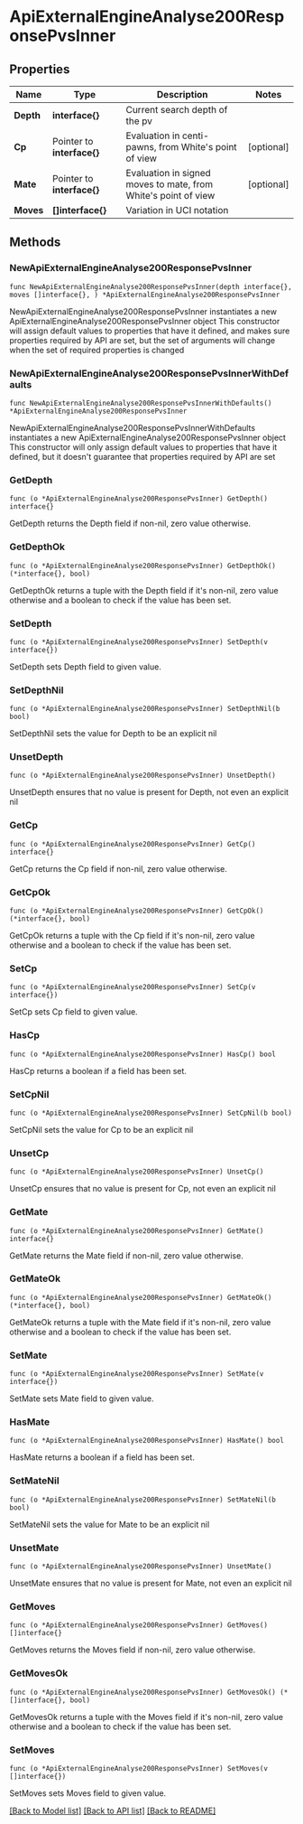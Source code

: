 # ApiExternalEngineAnalyse200ResponsePvsInner

## Properties

Name | Type | Description | Notes
------------ | ------------- | ------------- | -------------
**Depth** | **interface{}** | Current search depth of the pv | 
**Cp** | Pointer to **interface{}** | Evaluation in centi-pawns, from White&#39;s point of view | [optional] 
**Mate** | Pointer to **interface{}** | Evaluation in signed moves to mate, from White&#39;s point of view | [optional] 
**Moves** | **[]interface{}** | Variation in UCI notation | 

## Methods

### NewApiExternalEngineAnalyse200ResponsePvsInner

`func NewApiExternalEngineAnalyse200ResponsePvsInner(depth interface{}, moves []interface{}, ) *ApiExternalEngineAnalyse200ResponsePvsInner`

NewApiExternalEngineAnalyse200ResponsePvsInner instantiates a new ApiExternalEngineAnalyse200ResponsePvsInner object
This constructor will assign default values to properties that have it defined,
and makes sure properties required by API are set, but the set of arguments
will change when the set of required properties is changed

### NewApiExternalEngineAnalyse200ResponsePvsInnerWithDefaults

`func NewApiExternalEngineAnalyse200ResponsePvsInnerWithDefaults() *ApiExternalEngineAnalyse200ResponsePvsInner`

NewApiExternalEngineAnalyse200ResponsePvsInnerWithDefaults instantiates a new ApiExternalEngineAnalyse200ResponsePvsInner object
This constructor will only assign default values to properties that have it defined,
but it doesn't guarantee that properties required by API are set

### GetDepth

`func (o *ApiExternalEngineAnalyse200ResponsePvsInner) GetDepth() interface{}`

GetDepth returns the Depth field if non-nil, zero value otherwise.

### GetDepthOk

`func (o *ApiExternalEngineAnalyse200ResponsePvsInner) GetDepthOk() (*interface{}, bool)`

GetDepthOk returns a tuple with the Depth field if it's non-nil, zero value otherwise
and a boolean to check if the value has been set.

### SetDepth

`func (o *ApiExternalEngineAnalyse200ResponsePvsInner) SetDepth(v interface{})`

SetDepth sets Depth field to given value.


### SetDepthNil

`func (o *ApiExternalEngineAnalyse200ResponsePvsInner) SetDepthNil(b bool)`

 SetDepthNil sets the value for Depth to be an explicit nil

### UnsetDepth
`func (o *ApiExternalEngineAnalyse200ResponsePvsInner) UnsetDepth()`

UnsetDepth ensures that no value is present for Depth, not even an explicit nil
### GetCp

`func (o *ApiExternalEngineAnalyse200ResponsePvsInner) GetCp() interface{}`

GetCp returns the Cp field if non-nil, zero value otherwise.

### GetCpOk

`func (o *ApiExternalEngineAnalyse200ResponsePvsInner) GetCpOk() (*interface{}, bool)`

GetCpOk returns a tuple with the Cp field if it's non-nil, zero value otherwise
and a boolean to check if the value has been set.

### SetCp

`func (o *ApiExternalEngineAnalyse200ResponsePvsInner) SetCp(v interface{})`

SetCp sets Cp field to given value.

### HasCp

`func (o *ApiExternalEngineAnalyse200ResponsePvsInner) HasCp() bool`

HasCp returns a boolean if a field has been set.

### SetCpNil

`func (o *ApiExternalEngineAnalyse200ResponsePvsInner) SetCpNil(b bool)`

 SetCpNil sets the value for Cp to be an explicit nil

### UnsetCp
`func (o *ApiExternalEngineAnalyse200ResponsePvsInner) UnsetCp()`

UnsetCp ensures that no value is present for Cp, not even an explicit nil
### GetMate

`func (o *ApiExternalEngineAnalyse200ResponsePvsInner) GetMate() interface{}`

GetMate returns the Mate field if non-nil, zero value otherwise.

### GetMateOk

`func (o *ApiExternalEngineAnalyse200ResponsePvsInner) GetMateOk() (*interface{}, bool)`

GetMateOk returns a tuple with the Mate field if it's non-nil, zero value otherwise
and a boolean to check if the value has been set.

### SetMate

`func (o *ApiExternalEngineAnalyse200ResponsePvsInner) SetMate(v interface{})`

SetMate sets Mate field to given value.

### HasMate

`func (o *ApiExternalEngineAnalyse200ResponsePvsInner) HasMate() bool`

HasMate returns a boolean if a field has been set.

### SetMateNil

`func (o *ApiExternalEngineAnalyse200ResponsePvsInner) SetMateNil(b bool)`

 SetMateNil sets the value for Mate to be an explicit nil

### UnsetMate
`func (o *ApiExternalEngineAnalyse200ResponsePvsInner) UnsetMate()`

UnsetMate ensures that no value is present for Mate, not even an explicit nil
### GetMoves

`func (o *ApiExternalEngineAnalyse200ResponsePvsInner) GetMoves() []interface{}`

GetMoves returns the Moves field if non-nil, zero value otherwise.

### GetMovesOk

`func (o *ApiExternalEngineAnalyse200ResponsePvsInner) GetMovesOk() (*[]interface{}, bool)`

GetMovesOk returns a tuple with the Moves field if it's non-nil, zero value otherwise
and a boolean to check if the value has been set.

### SetMoves

`func (o *ApiExternalEngineAnalyse200ResponsePvsInner) SetMoves(v []interface{})`

SetMoves sets Moves field to given value.



[[Back to Model list]](../README.md#documentation-for-models) [[Back to API list]](../README.md#documentation-for-api-endpoints) [[Back to README]](../README.md)


